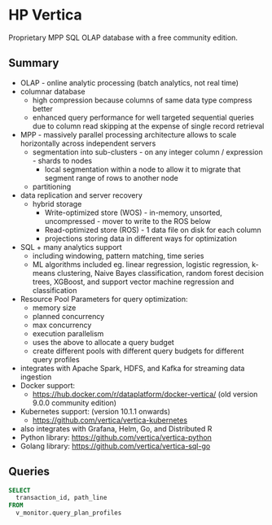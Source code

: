 # HP Vertica

Proprietary MPP SQL OLAP database with a free community edition.

<!-- INDEX_START -->
<!-- INDEX_END -->

## Summary

- OLAP - online analytic processing (batch analytics, not real time)
- columnar database
  - high compression because columns of same data type compress better
  - enhanced query performance for well targeted sequential queries due to column read skipping at the expense of single record retrieval
- MPP - massively parallel processing architecture allows to scale horizontally across independent servers
  - segmentation into sub-clusters - on any integer column / expression - shards to nodes
    - local segmentation within a node to allow it to migrate that segment range of rows to another node
  - partitioning
- data replication and server recovery
  - hybrid storage
    - Write-optimized store (WOS) - in-memory, unsorted, uncompressed - mover to write to the ROS below
    - Read-optimized store (ROS) - 1 data file on disk for each column
    - projections storing data in different ways for optimization
- SQL + many analytics support
  - including windowing, pattern matching, time series
  - ML algorithms included eg. linear regression, logistic regression, k-means clustering, Naive Bayes classification,
    random forest decision trees, XGBoost, and support vector machine regression and classification
- Resource Pool Parameters for query optimization:
  - memory size
  - planned concurrency
  - max concurrency
  - execution parallelism
  - uses the above to allocate a query budget
  - create different pools with different query budgets for different query profiles
- integrates with Apache Spark, HDFS, and Kafka for streaming data ingestion
- Docker support:
  - <https://hub.docker.com/r/dataplatform/docker-vertica/> (old version 9.0.0 community edition)
- Kubernetes support: (version 10.1.1 onwards)
  - <https://github.com/vertica/vertica-kubernetes>
- also integrates with Grafana, Helm, Go, and Distributed R
- Python library: <https://github.com/vertica/vertica-python>
- Golang library: <https://github.com/vertica/vertica-sql-go>

## Queries

```sql
SELECT
  transaction_id, path_line
FROM
  v_monitor.query_plan_profiles
```
